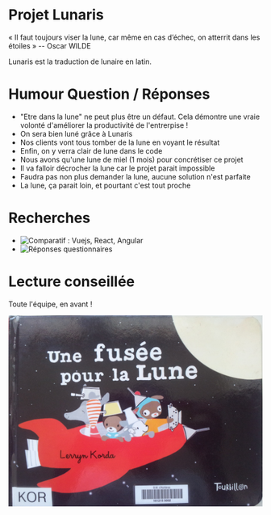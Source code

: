 # Projet Lunaris

« Il faut toujours viser la lune, car même en cas d’échec, on atterrit dans les étoiles »
-- Oscar WILDE

Lunaris est la traduction de lunaire en latin. 


# Humour Question / Réponses

- "Etre dans la lune" ne peut plus être un défaut. Cela démontre une vraie volonté d'améliorer la productivité de l'entrerpise !
- On sera bien luné grâce à Lunaris
- Nos clients vont tous tomber de la lune en voyant le résultat
- Enfin, on y verra clair de lune dans le code
- Nous avons qu'une lune de miel (1 mois)  pour concrétiser ce projet
- Il va falloir décrocher la lune car le projet parait impossible
- Faudra pas non plus demander la lune, aucune solution n'est parfaite
- La lune, ça parait loin, et pourtant c'est tout proche

# Recherches

- ![Comparatif : Vuejs, React, Angular](https://docs.zoho.com/file/5j7aqe18432a5e6a9410da9968cd88667ef92)
- ![Réponses questionnaires](https://docs.zoho.com/sheet/open/5mzbl8e23756df50b499cbf4fcc73f968988b/sheets/Feuille1/ranges/C3)

# Lecture conseillée

Toute l'équipe, en avant  !

![alt text](images/lecture.jpg)